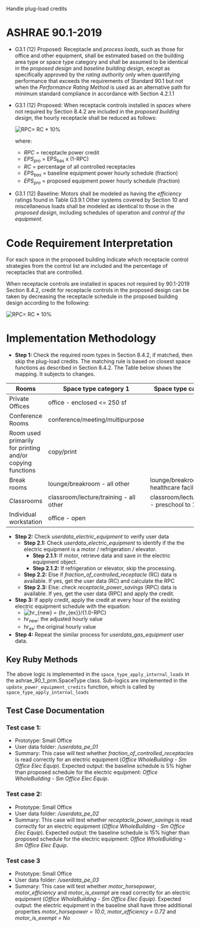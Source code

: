 Handle plug-load credits

# ASHRAE 90.1-2019
- G3.1 (12) Proposed: Receptacle and *process loads*, such as those for office and other equipment, shall be estimated based on the building area type or space type category and shall be assumed to be identical in the *proposed design* and *baseline building design*, except as specifically approved by the *rating authority* only when quantifying performance that exceeds the requirements of Standard 90.1 but not when the *Performance Rating Method* is used as an alternative path for minimum standard compliance in accordance with Section 4.2.1.1
- G3.1 (12) Proposed: When receptacle controls installed in *spaces* where not required by Section 8.4.2 are included in the *proposed building design*, the hourly receptacle shall be reduced as follows:

  ![RPC= RC * 10%](https://latex.codecogs.com/svg.latex?RPC=&space;RC&space;*&space;10%)
    
    where:
    - *RPC* = receptacle power credit 
    - *EPS<sub>pro</sub>* = EPS<sub>bas</sub> x (1-RPC)
    - *RC* = percentage of all controlled receptacles
    - *EPS<sub>bas</sub>* = baseline equipment power hourly schedule (fraction)
    - *EPS<sub>pro</sub>* = proposed equipment power hourly schedule (fraction)
- G3.1 (12) Baseline: Motors shall be modeled as having the *efficiency* ratings found in Table G3.9.1 Other systems covered by Section 10 and miscellaneous loads shall be modeled as identical to those in the *proposed design*, including schedules of operation and *control of the equipment*.

# Code Requirement Interpretation
For each space in the proposed building indicate which receptacle control strategies from the control list are included and the percentage of receptacles that are controlled.

When receptacle controls are installed in spaces not required by 90.1-2019 Section 8.4.2, credit for receptacle controls in the proposed design can be taken by decreasing the receptacle schedule in the proposed building design according to the following:

![RPC= RC * 10%](https://latex.codecogs.com/svg.latex?RPC=&space;RC&space;*&space;10%)

# Implementation Methodology
- **Step 1:** Check the required room types in Section 8.4.2, if matched, then skip the plug-load credits.
The matching rule is based on closest space functions as described in Section 8.4.2. The Table below shows the mapping. It subjects to changes.

| Rooms                                                     | Space type category 1                  | Space type category 2                          |
|-----------------------------------------------------------|----------------------------------------|------------------------------------------------|
| Private Offices                                           | office - enclosed <= 250 sf            |                                                |
 | Conference Rooms                                          | conference/meeting/multipurpose        |                                                |
| Room used primarily for printing and/or copying functions | copy/print                             |                                                |
| Break rooms                                               | lounge/breakroom - all other           | lounge/breakroom - healthcare facility         |
| Classrooms                                                | classroom/lecture/training - all other | classroom/lecture/training - preschool to 12th |
| Individual workstation                                    | office - open                          |                                                |

- **Step 2:** Check *userdata_electric_equipment* to verify user data
  - **Step 2.1:** Check *userdata_electric_equipment* to identify if the the electric equipment is a motor / refrigeration / elevator.
    - **Step 2.1.1:** If motor, retrieve data and save in the electric equipment object.
    - **Step 2.1.2:** If refrigeration or elevator, skip the processing.
  - **Step 2.2:** Else if *fraction_of_controlled_receptacle* (RC) data is available. If yes, get the user data (RC) and calculate the RPC
  - **Step 2.3:** Else: check *receptacle_power_savings* (RPC) data is available. If yes, get the user data (RPC) and apply the credit.
- **Step 3:** If apply credit, apply the credit at every hour of the existing electric equipment schedule with the equation:
  - ![hr_{new} = {hr_{ex}}/{1.0-RPC}](https://latex.codecogs.com/svg.image?hr_{new}&space;=&space;{hr_{ex}}&space;/&space;(1.0-RPC))
  - hr<sub>new</sub>: the adjusted hourly value
  - hr<sub>ex</sub>: the original hourly value
- **Step 4:** Repeat the similar process for *userdata_gas_equipment* user data.

## Key Ruby Methods
The above logic is implemented in the `space_type_apply_internal_loads` in the ashrae_90_1_prm.SpaceType class.
Sub-logics are implemented in the `update_power_equipment_credits` function, which is called by `space_type_apply_internal_loads`

## Test Case Documentation
### Test case 1:
- Prototype: Small Office
- User data folder: */userdata_pe_01*
- Summary:
This case will test whether *fraction_of_controlled_receptacles* is read correctly for an electric equipment (*Office WholeBuilding - Sm Office Elec Equip*).
Expected output: the baseline schedule is 5% higher than proposed schedule for the electric equipment: *Office WholeBuilding - Sm Office Elec Equip*.

### Test case 2:
- Prototype: Small Office
- User data folder: */userdata_pe_02*
- Summary:
This case will test whether *receptacle_power_savings*  is read correctly for an electric equipment (*Office WholeBuilding - Sm Office Elec Equip*).
Expected output: the baseline schedule is 15% higher than proposed schedule for the electric equipment: *Office WholeBuilding - Sm Office Elec Equip*.

### Test case 3
- Prototype: Small Office
- User data folder: */userdata_pe_03*
- Summary:
This case will test whether *motor_horsepower*, *motor_efficiency* and *motor_is_exempt* are read correctly for an electric equipment (*Office WholeBuilding - Sm Office Elec Equip*).
Expected output: the electric equipment in the baseline shall have three additional properties *motor_horsepower = 10.0*, *motor_efficiency = 0.72* and *motor_is_exempt = No* 